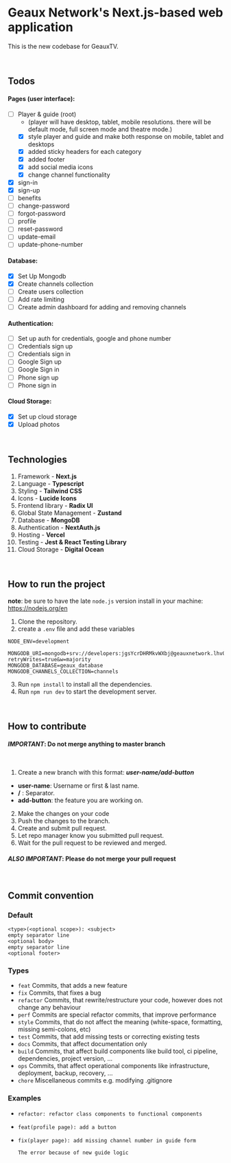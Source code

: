 # Geaux Network's Next.js-based web application

This is the new codebase for GeauxTV.

<br>

## Todos

#### **Pages** (user interface):

- [ ] Player & guide (root)
   - (player will have desktop, tablet, mobile resolutions. there will be default mode, full screen mode and theatre mode.)
   - [x] style player and guide and make both response on mobile, tablet and desktops
   - [x] added sticky headers for each category 
   - [x] added footer
   - [x] add social media icons
   - [x] change channel functionality
- [x] sign-in
- [x] sign-up
- [ ] benefits
- [ ] change-password
- [ ] forgot-password
- [ ] profile
- [ ] reset-password
- [ ] update-email
- [ ] update-phone-number

#### **Database**:

- [x] Set Up Mongodb
- [x] Create channels collection
- [ ] Create users collection
- [ ] Add rate limiting
- [ ] Create admin dashboard for adding and removing channels

#### **Authentication**:

- [ ] Set up auth for credentials, google and phone number
- [ ] Credentials sign up
- [ ] Credentials sign in
- [ ] Google Sign up
- [ ] Google Sign in
- [ ] Phone sign up
- [ ] Phone sign in

#### **Cloud Storage**:
- [x] Set up cloud storage
- [x] Upload photos

<br>

## Technologies

1. Framework - **Next.js**
2. Language - **Typescript**
3. Styling - **Tailwind CSS**
4. Icons - **Lucide Icons**
5. Frontend library - **Radix UI**
6. Global State Management - **Zustand**
7. Database - **MongoDB**
8. Authentication - **NextAuth.js**
9. Hosting - **Vercel**
10. Testing - **Jest & React Testing Library**
11. Cloud Storage - **Digital Ocean**

<br>

## How to run the project

**note**: be sure to have the late `node.js` version install in your machine: https://nodejs.org/en

1. Clone the repository.
2. create a `.env` file and add these variables
```
NODE_ENV=development

MONGODB_URI=mongodb+srv://developers:jgsYcrDHRMkvWXbj@geauxnetwork.lhv0v42.mongodb.net/?retryWrites=true&w=majority
MONGODB_DATABASE=geaux_database
MONGODB_CHANNELS_COLLECTION=channels
```
3. Run `npm install` to install all the dependencies.
4. Run `npm run dev` to start the development server.

<br>

## How to contribute

#### **_IMPORTANT_: Do not merge anything to master branch** 

<br/>

1. Create a new branch with this format: _**user-name/add-button**_

- **user-name**: Username or first & last name.
- **/** : Separator.
- **add-button**: the feature you are working on.
   
2. Make the changes on your code
3. Push the changes to the branch.
4. Create and submit pull request.
5. Let repo manager know you submitted pull request.
6. Wait for the pull request to be reviewed and merged.

#### **_ALSO IMPORTANT_: Please do not merge your pull request** 

<br>

## **Commit convention**

### **Default**

```
<type>(<optional scope>): <subject>
empty separator line
<optional body>
empty separator line
<optional footer>
```

### **Types**

- `feat` Commits, that adds a new feature
- `fix` Commits, that fixes a bug
- `refactor` Commits, that rewrite/restructure your code, however does not change any behaviour
- `perf` Commits are special refactor commits, that improve performance
- `style` Commits, that do not affect the meaning (white-space, formatting, missing semi-colons, etc)
- `test` Commits, that add missing tests or correcting existing tests
- `docs` Commits, that affect documentation only
- `build` Commits, that affect build components like build tool, ci pipeline, dependencies, project version, ...
- `ops` Commits, that affect operational components like infrastructure, deployment, backup, recovery, ...
- `chore` Miscellaneous commits e.g. modifying .gitignore
  
### **Examples**
- ```
  refactor: refactor class components to functional components
  ```

- ```
  feat(profile page): add a button
  ```

- ```
  fix(player page): add missing channel number in guide form

  The error because of new guide logic
  ```

<br>


